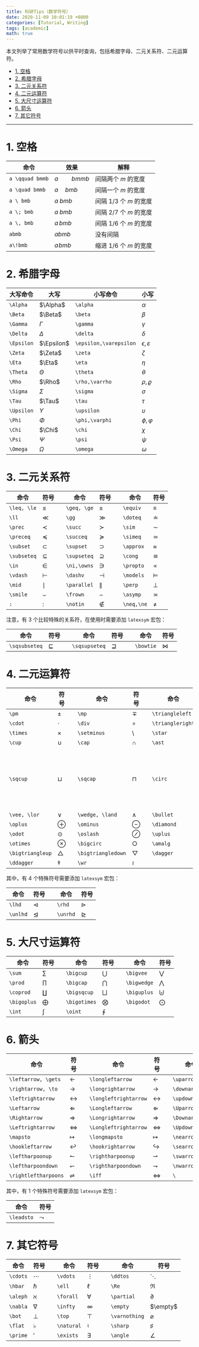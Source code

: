 ```yaml
---
title: 科研Tips（数学符号）
date: 2020-11-09 10:01:19 +0800
categories: [Tutorial, Writing]
tags: [academic]
math: true
---
```


本文列举了常用数学符号以供平时查询，包括希腊字母、二元关系符、二元运算符。

<!--more-->
- [1. 空格](#1-空格)
- [2. 希腊字母](#2-希腊字母)
- [3. 二元关系符](#3-二元关系符)
- [4. 二元运算符](#4-二元运算符)
- [5. 大尺寸运算符](#5-大尺寸运算符)
- [6. 箭头](#6-箭头)
- [7. 其它符号](#7-其它符号)
---

# 1. 空格

命令 | 效果 | 解释
-|-|-
`a \qquad bmmb` | $a \qquad bmmb$ | 间隔两个 $m$ 的宽度
`a \quad bmmb` | $a \quad bmb$ | 间隔一个 $m$ 的宽度
`a \ bmb` | $a \ bmb$ | 间隔 1/3 个 $m$ 的宽度
`a \; bmb` | $a \; bmb$ | 间隔 2/7 个 $m$ 的宽度
`a \, bmb` | $a \, bmb$ | 间隔 1/6 个 $m$ 的宽度
`abmb` | $abmb$ | 没有间隔
`a\!bmb` | $a\!bmb$ | 缩进 1/6 个 $m$ 的宽度

# 2. 希腊字母


大写命令 | 大写 | 小写命令 | 小写
-|-|-|-
`\Alpha` | $\Alpha$ | `\alpha` | $\alpha$
`\Beta` | $\Beta$ | `\beta` | $\beta$
`\Gamma` | $\Gamma$ | `\gamma` | $\gamma$
`\Delta` | $\Delta$ | `\delta` | $\delta$
`\Epsilon` | $\Epsilon$ | `\epsilon,\varepsilon` | $\epsilon,\varepsilon$
`\Zeta` | $\Zeta$ | `\zeta` | $\zeta$
`\Eta` | $\Eta$ | `\eta` | $\eta$
`\Theta` | $\Theta$ | `\theta` | $\theta$
`\Rho` | $\Rho$ | `\rho,\varrho` | $\rho,\varrho$
`\Sigma` | $\Sigma$ | `\sigma` | $\sigma$
`\Tau` | $\Tau$ | `\tau` | $\tau$
`\Upsilon` | $\Upsilon$ | `\upsilon` | $\upsilon$
`\Phi` | $\Phi$ | `\phi,\varphi` | $\phi,\varphi$
`\Chi` | $\Chi$ | `\chi` | $\chi$
`\Psi` | $\Psi$ | `\psi` | $\psi$
`\Omega` | $\Omega$ | `\omega` | $\omega$

# 3. 二元关系符

命令 | 符号 ||命令| 符号||命令| 符号
-|-|-|-|-|-|-|-
`\leq, \le` | $\leq$ ||`\geq, \ge`| $\geq$||`\equiv`| $\equiv$
`\ll`| $\ll$ ||`\gg`| $\gg$||`\doteq`| $\doteq$
`\prec`| $\prec$ ||`\succ`| $\succ$||`\sim`| $\sim$
`\preceq`| $\preceq$ ||`\succeq`| $\succeq$||`\simeq`| $\simeq$
`\subset`| $\subset$ ||`\supset`| $\supset$||`\approx`| $\approx$
`\subseteq`| $\subseteq$ ||`\supseteq`| $\supseteq$||`\cong`| $\cong$
`\in`| $\in$ ||`\ni,\owns`| $\ni$||`\propto`| $\propto$
`\vdash`| $\vdash$ ||`\dashv`| $\dashv$||`\models`| $\models$
`\mid`| $\mid$ ||`\parallel`| $\parallel$||`\perp`| $\perp$
`\smile`| $\smile$ ||`\frown`| $\frown$||`\asymp`| $\asymp$
`:`| $:$ ||`\notin`| $\notin$||`\neq,\ne`| $\neq$

注意，有 3 个比较特殊的关系符，在使用时需要添加 `latexsym` 宏包：

命令 | 符号 ||命令| 符号||命令| 符号
-|- |-|-|-|-|-|-
`\sqsubseteq`| $\sqsubseteq$ ||`\sqsupseteq`| $\sqsupseteq$||`\bowtie`| $\bowtie$

# 4. 二元运算符

命令 | 符号 ||命令| 符号||命令| 符号
-|-|-|-|-|-|-|-
`\pm` | $\pm$ ||`\mp`| $\mp$||`\triangleleft`| $\triangleleft$
`\cdot`| $\cdot$ ||`\div`| $\div$||`\triangleright`| $\triangleright$
`\times`| $\times$ ||`\setminus`| $\setminus$||`\star`| $\star$
`\cup`| $\cup$ ||`\cap`| $\cap$||`\ast`| $\ast$
`\sqcup`| $\sqcup$ ||`\sqcap`| $\sqcap$||`\circ`| $\circ$ (上标可作度$^{\circ}$)
`\vee, \lor`| $\vee$ ||`\wedge, \land`| $\wedge$||`\bullet`| $\bullet$
`\oplus`| $\oplus$ ||`\ominus`| $\ominus$||`\diamond`| $\diamond$
`\odot`| $\odot$ ||`\oslash`| $\oslash$||`\uplus`| $\uplus$
`\otimes`| $\otimes$ ||`\bigcirc`| $\bigcirc$||`\amalg`| $\amalg$
`\bigtriangleup`| $\bigtriangleup$ ||`\bigtriangledown`| $\bigtriangledown$||`\dagger`| $\dagger$
`\ddagger`| $\ddagger$ ||`\wr`| $\wr$||| 

其中，有 4 个特殊符号需要添加 `latexsym` 宏包：

命令 | 符号 ||命令| 符号
-|-|-|-|-
`\lhd` | $\lhd$ ||`\rhd`| $\rhd$
`\unlhd`| $\unlhd$ ||`\unrhd`| $\unrhd$

# 5. 大尺寸运算符

命令 | 符号 ||命令| 符号||命令| 符号
-|-|-|-|-|-|-|-
`\sum` | $\sum$ ||`\bigcup`| $\bigcup$||`\bigvee`| $\bigvee$
`\prod`| $\prod$ ||`\bigcap`| $\bigcap$||`\bigwedge`| $\bigwedge$
`\coprod`| $\coprod$ ||`\bigsqcup`| $\bigsqcup$||`\biguplus`| $\biguplus$
`\bigoplus`| $\bigoplus$ ||`\bigotimes`| $\bigotimes$||`\bigodot`| $\bigodot$
`\int`| $\int$ ||`\oint`| $\oint$|||

# 6. 箭头

命令 | 符号 ||命令| 符号||命令| 符号
-|-|-|-|-|-|-|-
`\leftarrow, \gets` | $\leftarrow$ ||`\longleftarrow`| $\longleftarrow$||`\uparrow`| $\uparrow$
`\rightarrow, \to`| $\rightarrow$ ||`\longrightarrow`| $\longrightarrow$||`\downarrow`| $\downarrow$
`\leftrightarrow`| $\leftrightarrow$ ||`\longleftrightarrow`| $\longleftrightarrow$||`\updownarrow`| $\updownarrow$
`\Leftarrow`| $\Leftarrow$ ||`\Longleftarrow`| $\Longleftarrow$||`\Uparrow`| $\Uparrow$
`\Rightarrow`| $\Rightarrow$ ||`\Longrightarrow`| $\Longrightarrow$||`\Downarrow`| $\Downarrow$
`\Leftrightarrow`| $\Leftrightarrow$ ||`\Longleftrightarrow`| $\Longleftrightarrow$||`\Updownarrow`| $\Updownarrow$
`\mapsto`| $\mapsto$ ||`\longmapsto`| $\longmapsto$||`\nearrow`| $\nearrow$
`\hookleftarrow`| $\hookleftarrow$ ||`\hookrightarrow`| $\hookrightarrow$||`\searrow`| $\searrow$
`\leftharpoonup`| $\leftharpoonup$ ||`\rightharpoonup`| $\rightharpoonup$||`\swarrow`| $\swarrow$
`\leftharpoondown`| $\leftharpoondown$ ||`\rightharpoondown`| $\rightharpoondown$||`\nwarrow`| $\nwarrow$
`\rightleftharpoons`| $\rightleftharpoons$ ||`\iff`| $\iff$|| `\`|$\backslash$

其中，有 1 个特殊符号需要添加 `latexsym` 宏包：

命令 | 符号
-|-
`\leadsto` | $\leadsto$

# 7. 其它符号

命令 | 符号 ||命令| 符号||命令| 符号
-|-|-|-|-|-|-|-
`\cdots` | $\cdots$ ||`\vdots`| $\vdots$||`\ddtos`| $\ddots$
`\hbar`| $\hbar$ ||`\ell`| $\ell$||`\Re`| $\Re$
`\aleph`| $\aleph$ ||`\forall`| $\forall$||`\partial`| $\partial$
`\nabla`| $\nabla$ ||`\infty`| $\infty$||`\empty`| $\empty$
`\bot`| $\bot$ ||`\top`| $\top$||`\varnothing`| $\varnothing$
`\flat`| $\flat$ ||`\natural`| $\natural$||`\sharp`| $\sharp$
`\prime`| $\prime$ ||`\exists`| $\exists$||`\angle`| $\angle$
